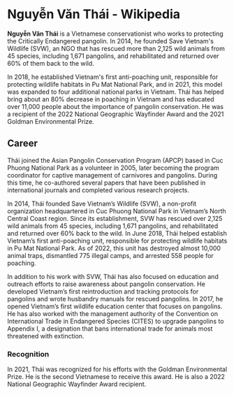 # Nguyễn Văn Thái - Wikipedia

**Nguyễn Văn Thái** is a Vietnamese conservationist who works to protecting the Critically Endangered pangolin. In 2014, he founded Save Vietnam's Wildlife (SVW), an NGO that has rescued more than 2,125 wild animals from 45 species, including 1,671 pangolins, and rehabilitated and returned over 60% of them back to the wild. 

In 2018, he established Vietnam's first anti-poaching unit, responsible for protecting wildlife habitats in Pu Mat National Park, and in 2021, this model was expanded to four additional national parks in Vietnam. Thái has helped bring about an 80% decrease in poaching in Vietnam and has educated over 11,000 people about the importance of pangolin conservation. He was a recipient of the 2022 National Geographic Wayfinder Award and the 2021 Goldman Environmental Prize. 

## Career

Thái joined the Asian Pangolin Conservation Program (APCP) based in Cuc Phuong National Park as a volunteer in 2005, later becoming the program coordinator for captive management of carnivores and pangolins. During this time, he co-authored several papers that have been published in international journals and completed various research projects. 

In 2014, Thái founded Save Vietnam’s Wildlife (SVW), a non-profit organization headquartered in Cuc Phuong National Park in Vietnam’s North Central Coast region. Since its establishment, SVW has rescued over 2,125 wild animals from 45 species, including 1,671 pangolins, and rehabilitated and returned over 60% back to the wild. In June 2018, Thái helped establish Vietnam’s first anti-poaching unit, responsible for protecting wildlife habitats in Pu Mat National Park. As of 2022, this unit has destroyed almost 10,000 animal traps, dismantled 775 illegal camps, and arrested 558 people for poaching. 

In addition to his work with SVW, Thái has also focused on education and outreach efforts to raise awareness about pangolin conservation. He developed Vietnam’s first reintroduction and tracking protocols for pangolins and wrote husbandry manuals for rescued pangolins. In 2017, he opened Vietnam’s first wildlife education center that focuses on pangolins. He has also worked with the management authority of the Convention on International Trade in Endangered Species (CITES) to upgrade pangolins to Appendix I, a designation that bans international trade for animals most threatened with extinction. 

### Recognition

In 2021, Thái was recognized for his efforts with the Goldman Environmental Prize. He is the second Vietnamese to receive this award. He is also a 2022 National Geographic Wayfinder Award recipient.